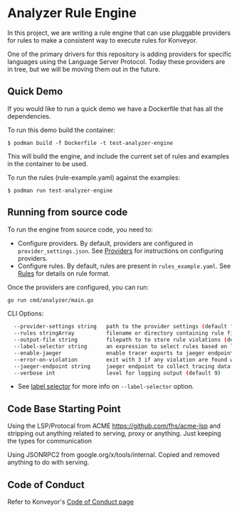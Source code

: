 # Analyzer Rule Engine 

In this project, we are writing a rule engine that can use pluggable providers for rules to make a consistent way to execute rules for Konveyor. 

One of the primary drivers for this repository is adding providers for specific languages using the Language Server Protocol. Today these providers are in tree, but we will be moving them out in the future.

## Quick Demo

If you would like to run a quick demo we have a Dockerfile that has all the dependencies.

To run this demo build the container:

```
$ podman build -f Dockerfile -t test-analyzer-engine
```

This will build the engine, and include the current set of rules and examples in the container to be used. 

To run the rules (rule-example.yaml) against the examples:

```
$ podman run test-analyzer-engine
```

## Running from source code

To run the engine from source code, you need to:

* Configure providers. By default, providers are configured in `provider_settings.json`. See [Providers](#./docs/providers.md) for instructions on configuring providers.
* Configure rules. By default, rules are present in `rules_example.yaml`. See [Rules](#./docs/rules.md) for details on rule format. 

Once the providers are configured, you can run:

```sh
go run cmd/analyzer/main.go
```

CLI Options:

```sh
  --provider-settings string   path to the provider settings (default "provider_settings.json")
  --rules stringArray          filename or directory containing rule files (default [rule-example.yaml])
  --output-file string         filepath to to store rule violations (default "output.yaml")
  --label-selector string      an expression to select rules based on labels
  --enable-jaeger              enable tracer exports to jaeger endpoint
  --error-on-violation         exit with 3 if any violation are found will also print violations to console
  --jaeger-endpoint string     jaeger endpoint to collect tracing data (default "http://localhost:14268/api/traces")
  --verbose int                level for logging output (default 9)
```

* See [label selector](./docs/labels.md#label-selector) for more info on `--label-selector` option.

## Code Base Starting Point

 Using the LSP/Protocal from ACME https://github.com/fhs/acme-lsp and stripping out anything related to serving, proxy or anything. Just keeping the types for communication

 Using JSONRPC2 from google.org/x/tools/internal. Copied and removed anything to do with serving. 


## Code of Conduct

Refer to Konveyor's [Code of Conduct page](https://github.com/konveyor/community/blob/main/CODE_OF_CONDUCT.md)
